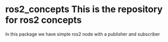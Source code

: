 # ros2_concepts This is the repository for ros2 concepts
In this package we have simple ros2 node with a publisher and subscriber

